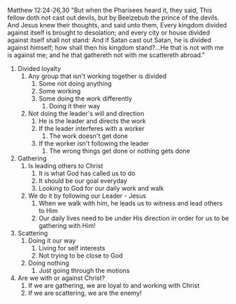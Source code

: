Matthew 12:24-26,30 "But when the Pharisees heard it, they said, This fellow doth not cast out devils, but by Beelzebub the prince of the devils. And Jesus knew their thoughts, and said unto them, Every kingdom divided against itself is brought to desolation; and every city or house divided against itself shall not stand: And if Satan cast out Satan, he is divided against himself; how shall then his kingdom stand?...He that is not with me is against me; and he that gathereth not with me scattereth abroad."

1. Divided loyalty
    1. Any group that isn't working together is divided
        1. Some not doing anything
        2. Some working
        3. Some doing the work differently
            1. Doing it their way
    2. Not doing the leader's will and direction
        1. He is the leader and directs the work
        2. If the leader interferes with a worker
            1. The work doesn't get done
        3. If the worker isn't following the leader
            1. The wrong things get done or nothing gets done
2. Gathering
    1. Is leading others to Christ
        1. It is what God has called us to do
        2. It should be our goal everyday
        3. Looking to God for our daily work and walk
    2. We do it by following our Leader - Jesus
        1. When we walk with him, he leads us to witness and lead others to Him
        2. Our daily lives need to be under His direction in order for us to be gathering with Him!
3. Scattering
    1. Doing it our way
        1. Living for self interests
        2. Not trying to be close to God
    2. Doing nothing
        1. Just going through the motions
4. Are we with or against Christ?
    1. If we are gathering, we are loyal to and working with Christ
    2. If we are scattering, we are the enemy!